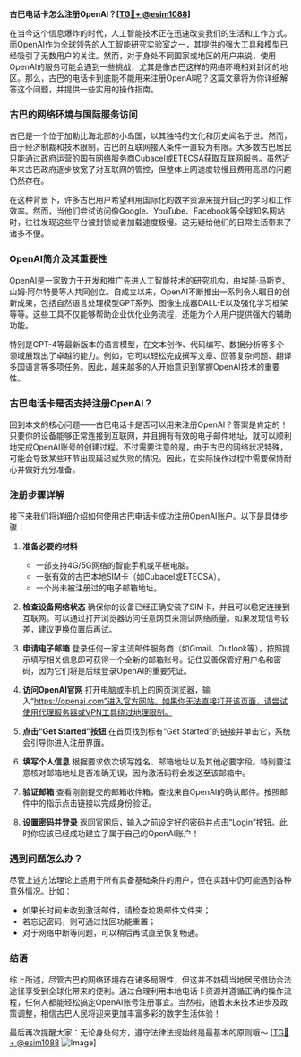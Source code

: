 **古巴电话卡怎么注册OpenAI？[[TG💪+ @esim1088](https://t.me/s/esim1088)]**

在当今这个信息爆炸的时代，人工智能技术正在迅速改变我们的生活和工作方式。而OpenAI作为全球领先的人工智能研究实验室之一，其提供的强大工具和模型已经吸引了无数用户的关注。然而，对于身处不同国家或地区的用户来说，使用OpenAI的服务可能会遇到一些挑战，尤其是像古巴这样的网络环境相对封闭的地区。那么，古巴的电话卡到底能不能用来注册OpenAI呢？这篇文章将为你详细解答这个问题，并提供一些实用的操作指南。

### 古巴的网络环境与国际服务访问

古巴是一个位于加勒比海北部的小岛国，以其独特的文化和历史闻名于世。然而，由于经济制裁和技术限制，古巴的互联网接入条件一直较为有限。大多数古巴居民只能通过政府运营的国有网络服务商Cubacel或ETECSA获取互联网服务。虽然近年来古巴政府逐步放宽了对互联网的管控，但整体上网速度较慢且费用高昂的问题仍然存在。

在这种背景下，许多古巴用户希望利用国际化的数字资源来提升自己的学习和工作效率。然而，当他们尝试访问像Google、YouTube、Facebook等全球知名网站时，往往发现这些平台被封锁或者加载速度极慢。这无疑给他们的日常生活带来了诸多不便。

### OpenAI简介及其重要性

OpenAI是一家致力于开发和推广先进人工智能技术的研究机构，由埃隆·马斯克、山姆·阿尔特曼等人共同创立。自成立以来，OpenAI不断推出一系列令人瞩目的创新成果，包括自然语言处理模型GPT系列、图像生成器DALL-E以及强化学习框架等等。这些工具不仅能够帮助企业优化业务流程，还能为个人用户提供强大的辅助功能。

特别是GPT-4等最新版本的语言模型，在文本创作、代码编写、数据分析等多个领域展现出了卓越的能力。例如，它可以轻松完成撰写文章、回答复杂问题、翻译多国语言等多项任务。因此，越来越多的人开始意识到掌握OpenAI技术的重要性。

### 古巴电话卡是否支持注册OpenAI？

回到本文的核心问题——古巴电话卡是否可以用来注册OpenAI？答案是肯定的！只要你的设备能够正常连接到互联网，并且拥有有效的电子邮件地址，就可以顺利地完成OpenAI账号的创建过程。不过需要注意的是，由于古巴的网络状况特殊，可能会导致某些环节出现延迟或失败的情况。因此，在实际操作过程中需要保持耐心并做好充分准备。

### 注册步骤详解

接下来我们将详细介绍如何使用古巴电话卡成功注册OpenAI账户。以下是具体步骤：

1. **准备必要的材料**
   - 一部支持4G/5G网络的智能手机或平板电脑。
   - 一张有效的古巴本地SIM卡（如Cubacel或ETECSA）。
   - 一个尚未被注册过的电子邮箱地址。

2. **检查设备网络状态**
   确保你的设备已经正确安装了SIM卡，并且可以稳定连接到互联网。可以通过打开浏览器访问任意网页来测试网络质量。如果发现信号较差，建议更换位置后再试。

3. **申请电子邮箱**
   登录任何一家主流邮件服务商（如Gmail、Outlook等），按照提示填写相关信息即可获得一个全新的邮箱账号。记住妥善保管好用户名和密码，因为它们将是后续登录OpenAI的重要凭证。

4. **访问OpenAI官网**
   打开电脑或手机上的网页浏览器，输入“https://openai.com”进入官方网站。如果你无法直接打开该页面，请尝试使用代理服务器或VPN工具绕过地理限制。

5. **点击“Get Started”按钮**
   在首页找到标有“Get Started”的链接并单击它，系统会引导你进入注册界面。

6. **填写个人信息**
   根据要求依次填写姓名、邮箱地址以及其他必要字段。特别要注意核对邮箱地址是否准确无误，因为激活码将会发送至该邮箱中。

7. **验证邮箱**
   查看刚刚提交的邮箱收件箱，查找来自OpenAI的确认邮件。按照邮件中的指示点击链接以完成身份验证。

8. **设置密码并登录**
   返回官网后，输入之前设定好的密码并点击“Login”按钮。此时你应该已经成功建立了属于自己的OpenAI账户！

### 遇到问题怎么办？

尽管上述方法理论上适用于所有具备基础条件的用户，但在实践中仍可能遇到各种意外情况。比如：
- 如果长时间未收到激活邮件，请检查垃圾邮件文件夹；
- 若忘记密码，则可通过找回功能重置；
- 对于网络中断等问题，可以稍后再试直至恢复畅通。

### 结语

综上所述，尽管古巴的网络环境存在诸多局限性，但这并不妨碍当地居民借助合法途径享受到全球化带来的便利。通过合理利用本地电话卡资源并遵循正确的操作流程，任何人都能轻松搞定OpenAI账号注册事宜。当然啦，随着未来技术进步及政策调整，相信古巴人民将迎来更加丰富多彩的数字生活体验！

最后再次提醒大家：无论身处何方，遵守法律法规始终是最基本的原则哦～ [[TG💪+ @esim1088](https://t.me/s/esim1088) ![Image](https://i.postimg.cc/4NQfJmqS/Snipaste-2025-05-13-00-14-12.png)]